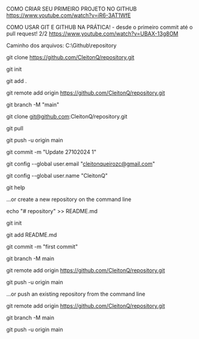 COMO CRIAR SEU PRIMEIRO PROJETO NO GITHUB https://www.youtube.com/watch?v=iR6-3AT1WfE

COMO USAR GIT E GITHUB NA PRÁTICA! - desde o primeiro commit até o pull request! 2/2 https://www.youtube.com/watch?v=UBAX-13g8OM


Caminho dos arquivos: C:\Github\repository

git clone https://github.com/CleitonQ/repository.git

git init

git add .
 
git remote add origin https://github.com/CleitonQ/repository.git

git branch -M "main"

git clone git@github.com:CleitonQ/repository.git

git pull

git push -u origin main

git commit -m "Update 27102024 1"

git config --global user.email "cleitonqueirozc@gmail.com"

git config --global user.name "CleitonQ"

git help


…or create a new repository on the command line

echo "# repository" >> README.md

git init

git add README.md

git commit -m "first commit"

git branch -M main

git remote add origin https://github.com/CleitonQ/repository.git

git push -u origin main


…or push an existing repository from the command line

git remote add origin https://github.com/CleitonQ/repository.git

git branch -M main

git push -u origin main
